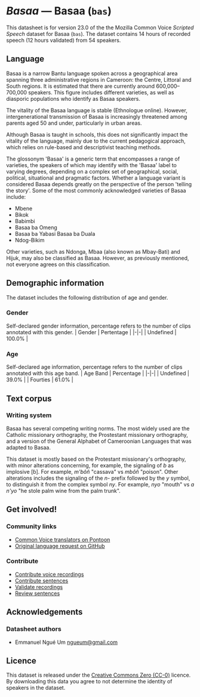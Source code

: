# *Basaa* &mdash; Basaa (`bas`)
This datasheet is for version 23.0 of the the Mozilla Common Voice *Scripted Speech* dataset 
for Basaa (`bas`). The dataset contains 14 hours of recorded
speech (12 hours validated) from 54 speakers.

## Language
Basaa is a narrow Bantu language spoken across a geographical area spanning three administrative regions in Cameroon: the Centre, Littoral and South regions. It is estimated that there are currently around 600,000–700,000 speakers. This figure includes different varieties, as well as diasporic populations who identify as Basaa speakers.

The vitality of the Basaa language is stable (Ethnologue online). However, intergenerational transmission of Basaa is increasingly threatened among parents aged 50 and under, particularly in urban areas.

Although Basaa is taught in schools, this does not significantly impact the vitality of the language, mainly due to the current pedagogical approach, which relies on rule-based and descriptivist teaching methods.

The glossonym 'Basaa' is a generic term that encompasses a range of varieties, the speakers of which may identify with the 'Basaa' label to varying degrees, depending on a complex set of geographical, social, political, situational and pragmatic factors. Whether a language variant is considered Basaa depends greatly on the perspective of the person 'telling the story'. Some of the most commonly acknowledged varieties of Basaa include:
- Mbene
- Bikok
- Babimbi
- Basaa ba Omeng
- Basaa ba Yabasi 
Basaa ba Duala
- Ndog-Bikim

Other varieties, such as Ndonga, Mbaa (also known as Mbay-Bati) and Hijuk, may also be classified as Basaa. However, as previously mentioned, not everyone agrees on this classification.
<!-- {{LANGUAGE_DESCRIPTION}} -->
<!-- Provide a brief (1-2 paragraph) description of your language -->

## Demographic information
The dataset includes the following distribution of age and gender.
<!-- You can get a lot of the information in this section from https://analyzer.cv-toolbox.web.tr/browse -->

### Gender
Self-declared gender information, percentage refers to the number of clips annotated with this gender.
| Gender | Pertentage |
|-|-|
| Undefined | 100.0% |
<!-- {{GENDER_TABLE}} -->
<!-- @ AUTOMATICALLY GENERATED @ -->
<!-- | Gender | Frequency |
|--------|-----------|
| male, masculine | ? |
| undeclared | ? |
| female, feminine | ? | -->

### Age
Self-declared age information, percentage refers to the number of clips annotated with this age band.
| Age Band | Percentage |
|-|-|
| Undefined | 39.0% |
| Fourties | 61.0% |
<!-- {{AGE_TABLE}} -->
<!-- @ AUTOMATICALLY GENERATED @ -->
<!-- | Age band | Frequency |
|----------|-----------|
| teens | ? |
| twenties | ? |
| thirties | ? |
| fourties | ? |
| fifties | ? |
   ...if other age ranges are present in your data, add rows... -->

## Text corpus
<!-- {{TEXT_CORPUS_DESCRIPTION}} -->
<!-- @ OPTIONAL @ -->
<!-- An overview of the text corpus, with information such as average length (in characters and words) of validated sentences. -->

### Writing system
Basaa has several competing writing norms. The most widely used are the Catholic missionary orthography, the Prostestant missionary orthography, and a version of the General Alphabet of Cameroonian Languages that was adapted to Basaa. 

This dataset is mostly based on the Protestant missionary's orthography, with minor alterations concerning, for example, the signaling of *b* as implosive [ɓ]. For example, *m'bôñ* "cassava" vs *mbôñ* "poison". Other alterations includes the signaling of the *n-* prefix followed by the *y* symbol, to distinguish it from the complex symbol *ny*. For example, *nyo* "mouth" vs *a n'yo* "he stole palm wine from the palm trunk".
<!-- {{WRITING_SYSTEM_DESCRIPTION}} -->
<!-- @ OPTIONAL @ -->
<!-- A description of the writing system (or writing systems) used in the text corpus -->

## Get involved!

### Community links
* [Common Voice translators on Pontoon](https://pontoon.mozilla.org/bas/common-voice/contributors/)
* [Original language request on GitHub](https://github.com/common-voice/common-voice/issues/2918)

### Contribute
* [Contribute voice recordings](https://commonvoice.mozilla.org/bas/speak)
* [Contribute sentences](https://commonvoice.mozilla.org/bas/write)
* [Validate recordings](https://commonvoice.mozilla.org/bas/listen)
* [Review sentences](https://commonvoice.mozilla.org/bas/review)
<!-- {{CONTRIBUTE_LINKS_LIST}} -->
<!-- Here you can include links for how to contribute to the dataset -->

## Acknowledgements

### Datasheet authors
* Emmanuel Ngué Um <ngueum@gmail.com>
<!-- {{DATASHEET_AUTHORS_LIST}} -->
<!-- A list in the format of: Your Name <email@email.com> -->

## Licence
This dataset is released under the [Creative Commons Zero (CC-0)](https://creativecommons.org/public-domain/cc0/) licence. By downloading this data
you agree to not determine the identity of speakers in the dataset.